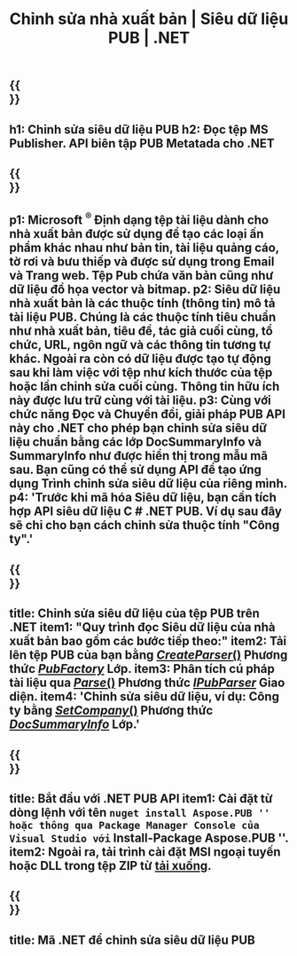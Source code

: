 ﻿---
translation: true
template: /_templates/metadata-net.md
title: Chỉnh sửa nhà xuất bản | Siêu dữ liệu PUB | .NET
description: Đọc Siêu dữ liệu nhà xuất bản bằng Giải pháp API PUB .NET. Native C# .NET API cung cấp cho bạn quyền truy cập vào các thuộc tính SummaryInfo và DocSummaryInfo.
url: /net/metadata/pub/
metakeywords: 'chỉnh sửa siêu dữ liệu pub net, siêu dữ liệu tệp pub C #, trình chỉnh sửa siêu dữ liệu nhà xuất bản .net, đọc siêu dữ liệu tệp pub C #, đọc siêu dữ liệu pub .net'
family: pub
platformtag: net
feature: metadata
aliases: / net / siêu dữ liệu /
---

{{<section banner>}}
---
h1: Chỉnh sửa siêu dữ liệu PUB
h2: Đọc tệp MS Publisher. API biên tập PUB Metatada cho .NET
---

{{<section overview>}}
---
p1: Microsoft <sup> ® </sup> Định dạng tệp tài liệu dành cho nhà xuất bản được sử dụng để tạo các loại ấn phẩm khác nhau như bản tin, tài liệu quảng cáo, tờ rơi và bưu thiếp và được sử dụng trong Email và Trang web. Tệp Pub chứa văn bản cũng như dữ liệu đồ họa vector và bitmap.
p2: Siêu dữ liệu nhà xuất bản là các thuộc tính (thông tin) mô tả tài liệu PUB. Chúng là các thuộc tính tiêu chuẩn như nhà xuất bản, tiêu đề, tác giả cuối cùng, tổ chức, URL, ngôn ngữ và các thông tin tương tự khác. Ngoài ra còn có dữ liệu được tạo tự động sau khi làm việc với tệp như kích thước của tệp hoặc lần chỉnh sửa cuối cùng. Thông tin hữu ích này được lưu trữ cùng với tài liệu.
p3: Cùng với chức năng Đọc và Chuyển đổi, giải pháp PUB API này cho .NET cho phép bạn chỉnh sửa siêu dữ liệu chuẩn bằng các lớp DocSummaryInfo và SummaryInfo như được hiển thị trong mẫu mã sau. Bạn cũng có thể sử dụng API để tạo ứng dụng Trình chỉnh sửa siêu dữ liệu của riêng mình.
p4: 'Trước khi mã hóa Siêu dữ liệu, bạn cần tích hợp API siêu dữ liệu C # .NET PUB. Ví dụ sau đây sẽ chỉ cho bạn cách chỉnh sửa thuộc tính "Công ty".'
---

{{<section feature1>}}
---
title: Chỉnh sửa siêu dữ liệu của tệp PUB trên .NET
item1: "Quy trình đọc Siêu dữ liệu của nhà xuất bản bao gồm các bước tiếp theo:"
item2: Tải lên tệp PUB của bạn bằng [*CreateParser*()](https://reference.aspose.com/pub/net/aspose.pub/pubfactory/methods/createparser/index) Phương thức [*PubFactory*](https://reference.aspose.com/pub/net/aspose.pub/pubfactory) Lớp.
item3: Phân tích cú pháp tài liệu qua [*Parse*()](https://reference.aspose.com/pub/net/aspose.pub/ipubparser/methods/parse) Phương thức [*IPubParser*](https://reference.aspose.com/pub/net/aspose.pub/ipubparser) Giao diện.
item4: 'Chỉnh sửa siêu dữ liệu, ví dụ: Công ty bằng [*SetCompany*()](https://reference.aspose.com/pub/net/aspose.pub/docsummaryinfo/methods/setcompany) Phương thức [*DocSummaryInfo*](https://reference.aspose.com/pub/net/aspose.pub/docsummaryinfo) Lớp.'
---

{{<section feature2>}}
---
title: Bắt đầu với .NET PUB API
item1: Cài đặt từ dòng lệnh với tên `` nuget install Aspose.PUB '' hoặc thông qua Package Manager Console của Visual Studio với `` Install-Package Aspose.PUB ''.
item2: Ngoài ra, tải trình cài đặt MSI ngoại tuyến hoặc DLL trong tệp ZIP từ [tải xuống](https://releases.aspose.com/pub/net).
---

{{<section codeexample>}}
---
title: Mã .NET để chỉnh sửa siêu dữ liệu PUB
---